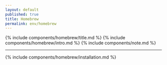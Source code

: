 ```yaml
---
layout: default
published: true
title: Homebrew
permalink: env/homebrew
---
```


{% include components/homebrew/title.md %}
{% include components/homebrew/intro.md %}
{% include components/note.md %}

---

{% include components/homebrew/installation.md %}
